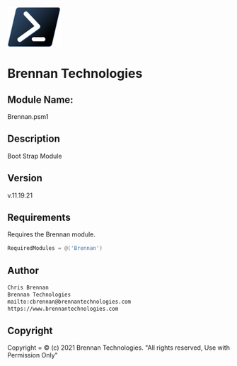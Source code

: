 ![](https://raw.githubusercontent.com/BrennanTechnologies/Modules/083860eb4dbd9a6ec02a8fd51db2847c8abf3a66/Brennan/Docs/ps_black_64.svg?token=AFQIKIAEIPQPHB5DSHKBYIDBTBPKU)
# Brennan Technologies #

## Module Name: ##
Brennan.psm1

## Description ##
Boot Strap Module

## Version ##
v.11.19.21

## Requirements ##
Requires the Brennan module.

```powershell
RequiredModules = @('Brennan')
```


## Author ##
```
Chris Brennan
Brennan Technologies
mailto:cbrennan@brennantechnologies.com
https://www.brennantechnologies.com
```
    
## Copyright ##
Copyright = &copy; (c) 2021 Brennan Technologies. "All rights reserved, Use with Permission Only"
	

	
	
